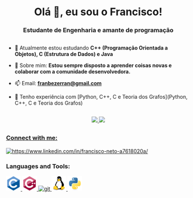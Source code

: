 <h1 align="center">Olá 👋, eu sou o Francisco!</h1>
<h3 align="center">Estudante de Engenharia e amante de programação</h3>

##

- 🌱 Atualmente estou estudando **C++ (Programação Orientada a Objetos), C (Estrutura de Dados) e Java**

- 💬 Sobre mim: **Estou sempre disposto a aprender coisas novas e colaborar com a comunidade desenvolvedora.**

- 📫 Email: **franbezerran@gmail.com**

- 📄 Tenho experiência com [Python, C++, C e Teoria dos Grafos](Python, C++, C e Teoria dos Grafos)

##

<div align="center">
  <a href="https://github.com/Fran0212">
  <img height="160em" src="https://github-readme-stats.vercel.app/api?username=Fran0212&show_icons=true&theme=dark&include_all_commits=true&count_private=true"/>
  <img height="160em" src="https://github-readme-stats.vercel.app/api/top-langs/?username=Fran0212&layout=compact&langs_count=7&theme=dark"/>
</div>
  
  ##
 
  <h3 align="left">Connect with me:</h3>
<p align="left">
<a href="https://linkedin.com/in/https://www.linkedin.com/in/francisco-neto-a7618020a/" target="blank"><img align="center" src="https://raw.githubusercontent.com/rahuldkjain/github-profile-readme-generator/master/src/images/icons/Social/linked-in-alt.svg" alt="https://www.linkedin.com/in/francisco-neto-a7618020a/" height="30" width="40" /></a>
</p>

<h3 align="left">Languages and Tools:</h3>
<p align="left"> <a href="https://www.cprogramming.com/" target="_blank" rel="noreferrer"> <img src="https://raw.githubusercontent.com/devicons/devicon/master/icons/c/c-original.svg" alt="c" width="40" height="40"/> </a> <a href="https://www.w3schools.com/cpp/" target="_blank" rel="noreferrer"> <img src="https://raw.githubusercontent.com/devicons/devicon/master/icons/cplusplus/cplusplus-original.svg" alt="cplusplus" width="40" height="40"/> </a> <a href="https://git-scm.com/" target="_blank" rel="noreferrer"> <img src="https://www.vectorlogo.zone/logos/git-scm/git-scm-icon.svg" alt="git" width="40" height="40"/> </a> <a href="https://www.linux.org/" target="_blank" rel="noreferrer"> <img src="https://raw.githubusercontent.com/devicons/devicon/master/icons/linux/linux-original.svg" alt="linux" width="40" height="40"/> </a> <a href="https://www.python.org" target="_blank" rel="noreferrer"> <img src="https://raw.githubusercontent.com/devicons/devicon/master/icons/python/python-original.svg" alt="python" width="40" height="40"/> </a> </p>


